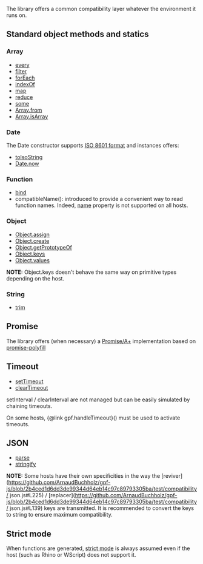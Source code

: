 The library offers a common compatibility layer whatever the environment it runs on.

## Standard object methods and statics

### Array

* [every](https://developer.mozilla.org/en-US/docs/Web/JavaScript/Reference/Global_Objects/Array/every)
* [filter](https://developer.mozilla.org/en-US/docs/Web/JavaScript/Reference/Global_Objects/Array/filter)
* [forEach](https://developer.mozilla.org/en-US/docs/Web/JavaScript/Reference/Global_Objects/Array/forEach)
* [indexOf](https://developer.mozilla.org/en-US/docs/Web/JavaScript/Reference/Global_Objects/Array/indexOf)
* [map](https://developer.mozilla.org/en-US/docs/Web/JavaScript/Reference/Global_Objects/Array/map)
* [reduce](https://developer.mozilla.org/en-US/docs/Web/JavaScript/Reference/Global_Objects/Array/reduce)
* [some](https://developer.mozilla.org/en-US/docs/Web/JavaScript/Reference/Global_Objects/Array/some)
* [Array.from](https://developer.mozilla.org/en-US/docs/Web/JavaScript/Reference/Global_Objects/Array/from)
* [Array.isArray](https://developer.mozilla.org/en-US/docs/Web/JavaScript/Reference/Global_Objects/Array/isArray)

### Date

The Date constructor supports [ISO 8601 format](http://gpf-js.blogspot.ca/2016/02/date-override.html)
and instances offers:
* [toIsoString](https://developer.mozilla.org/en-US/docs/Web/JavaScript/Reference/Global_Objects/Date/toISOString)
* [Date.now](https://developer.mozilla.org/en-US/docs/Web/JavaScript/Reference/Global_Objects/Date/now)

### Function

* [bind](https://developer.mozilla.org/en-US/docs/Web/JavaScript/Reference/Global_Objects/Function/bind)
* compatibleName(): introduced to provide a convenient way to read function names. Indeed,
[name](https://developer.mozilla.org/en-US/docs/Web/JavaScript/Reference/Global_Objects/Function/name) property is not
supported on all hosts.

### Object

* [Object.assign](https://developer.mozilla.org/en-US/docs/Web/JavaScript/Reference/Global_Objects/Object/assign)
* [Object.create](https://developer.mozilla.org/en-US/docs/Web/JavaScript/Reference/Global_Objects/Object/create)
* [Object.getPrototypeOf](https://developer.mozilla.org/en-US/docs/Web/JavaScript/Reference/Global_Objects/Object/getPrototypeOf)
* [Object.keys](https://developer.mozilla.org/en-US/docs/Web/JavaScript/Reference/Global_Objects/Object/keys)
* [Object.values](https://developer.mozilla.org/en-US/docs/Web/JavaScript/Reference/Global_Objects/Object/values)

**NOTE:** Object.keys doesn't behave the same way on primitive types depending on the host.

### String

* [trim](https://developer.mozilla.org/en-US/docs/Web/JavaScript/Reference/Global_Objects/String/trim)

## Promise

The library offers (when necessary) a [Promise/A+](https://promisesaplus.com/) implementation based on
[promise-polyfill](https://github.com/taylorhakes/promise-polyfill)

## Timeout

* [setTimeout](https://developer.mozilla.org/en-US/docs/Web/API/WindowTimers/setTimeout)
* [clearTimeout](https://developer.mozilla.org/en-US/docs/Web/API/WindowTimers/clearTimeout)

setInterval / clearInterval are not managed but can be easily simulated by chaining timeouts.

On some hosts, {@link gpf.handleTimeout}() must be used to activate timeouts.

## JSON

* [parse](https://developer.mozilla.org/en-US/docs/Web/JavaScript/Reference/Global_Objects/JSON/parse)
* [stringify](https://developer.mozilla.org/en-US/docs/Web/JavaScript/Reference/Global_Objects/JSON/stringify)

**NOTE:** Some hosts have their own specificities in the way the [reviver](https://github.com/ArnaudBuchholz/gpf-js/blob/2b4ced1d6dd3de99344d64eb14c97c89793305ba/test/compatibility/
json.js#L225) /
[replacer](https://github.com/ArnaudBuchholz/gpf-js/blob/2b4ced1d6dd3de99344d64eb14c97c89793305ba/test/compatibility/
json.js#L139) keys are transmitted. It is recommended to
convert the keys to string to ensure maximum compatibility.

## Strict mode

When functions are generated,
[strict mode](https://developer.mozilla.org/en-US/docs/Web/JavaScript/Reference/Strict_mode)
is always assumed even if the host (such as Rhino or WScript) does not support it.
